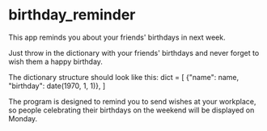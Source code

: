 # birthday_reminder
This app reminds you about your friends' birthdays in next week.

Just throw in the dictionary with your friends' birthdays and never forget to wish them a happy birthday.

The dictionary structure should look like this:
dict = [
{"name": name, "birthday": date(1970, 1, 1)},
]

The program is designed to remind you to send wishes at your workplace, so people celebrating their birthdays on the weekend will be displayed on Monday.
